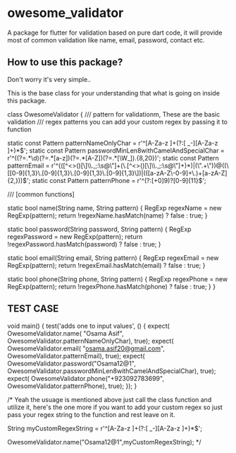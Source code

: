# owesome_validator

A package for flutter for validation based on pure dart code, it will 
provide most of common validation like name, email, password, contact etc.

## How to use this package?
Don't worry it's very simple..

This is the base class for your understanding 
that what is going on inside this package. 


class OwesomeValidator {
  /// pattern for validationm, These are the basic validation 
  /// regex patterns you can add your custom regex by passing it to function
  
  
  static const Pattern patternNameOnlyChar =
      r'^[A-Za-z ]+(?:[ _-][A-Za-z ]+)*$';
  static const Pattern passwordMinLen8withCamelAndSpecialChar =
      r'^((?=.*\d)(?=.*[a-z])(?=.*[A-Z])(?=.*[\W_]).{8,20})';
  static const Pattern patternEmail =
      r'^(([^<>()[\]\\.,;:\s@\"]+(\.[^<>()[\]\\.,;:\s@\"]+)*)|(\".+\"))@((\[[0-9]{1,3}\.[0-9]{1,3}\.[0-9]{1,3}\.[0-9]{1,3}\])|(([a-zA-Z\-0-9]+\.)+[a-zA-Z]{2,}))$';
  static const Pattern patternPhone = r'^(?:[+0]9)?[0-9]{11}$';

  /// [common functions]

  static bool name(String name, String pattern) {
    RegExp regexName = new RegExp(pattern);
    return !regexName.hasMatch(name) ? false : true;
  }

  static bool password(String password, String pattern) {
    RegExp regexPassword = new RegExp(pattern);
    return !regexPassword.hasMatch(password) ? false : true;
  }

  static bool email(String email, String pattern) {
    RegExp regexEmail = new RegExp(pattern);
    return !regexEmail.hasMatch(email) ? false : true;
  }

  static bool phone(String phone, String pattern) {
    RegExp regexPhone = new RegExp(pattern);
    return !regexPhone.hasMatch(phone) ? false : true;
  }
}

## TEST CASE

void main() {
  test('adds one to input values', () {
    expect(
        OwesomeValidator.name(
            "Osama Asif", 
            OwesomeValidator.patternNameOnlyChar),
        true);
    expect(
        OwesomeValidator.email(
            "osama.asif20@gmail.com", 
            OwesomeValidator.patternEmail),
        true);
    expect(
        OwesomeValidator.password("Osama12@1",
            OwesomeValidator.passwordMinLen8withCamelAndSpecialChar),
        true);
    expect(
        OwesomeValidator.phone("+923092783699", 
        OwesomeValidator.patternPhone),
        true);
  });
}


/* Yeah the usuage is mentioned above just call the class function and utilize it,
here's the one more if you want to add your custom regex so just pass your regex string
to the function and rest leave on it.

String myCustomRegexString = r'^[A-Za-z ]+(?:[ _-][A-Za-z ]+)*$';

OwesomeValidator.name("Osama12@1",myCustomRegexString); */





